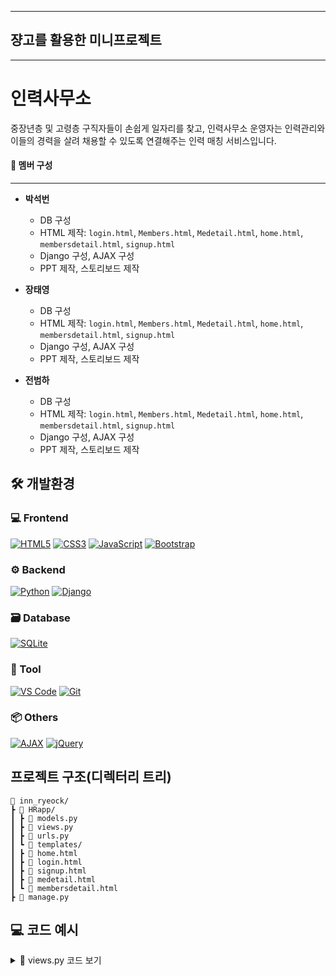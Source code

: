 
---

## 쟝고를 활용한 미니프로젝트

---

# 인력사무소

중장년층 및 고령층 구직자들이 손쉽게 일자리를 찾고, 
인력사무소 운영자는 인력관리와 이들의 경력을 살려 채용할 수 있도록 연결해주는 인력 매칭 서비스입니다.

#### 👷 멤버 구성
---

- **박석번**
  - DB 구성
  - HTML 제작: `login.html`, `Members.html`, `Medetail.html`, `home.html`, `membersdetail.html`, `signup.html`
  - Django 구성, AJAX 구성
  - PPT 제작, 스토리보드 제작

- **장태영**
  - DB 구성
  - HTML 제작: `login.html`, `Members.html`, `Medetail.html`, `home.html`, `membersdetail.html`, `signup.html`
  - Django 구성, AJAX 구성
  - PPT 제작, 스토리보드 제작

- **전범하**
  - DB 구성
  - HTML 제작: `login.html`, `Members.html`, `Medetail.html`, `home.html`, `membersdetail.html`, `signup.html`
  - Django 구성, AJAX 구성
  - PPT 제작, 스토리보드 제작


## 🛠 개발환경

### 💻 Frontend
[![HTML5](https://img.shields.io/badge/HTML5-E34F26?style=flat&logo=html5&logoColor=white)](https://developer.mozilla.org/en-US/docs/Web/HTML)
[![CSS3](https://img.shields.io/badge/CSS3-1572B6?style=flat&logo=css3&logoColor=white)](https://developer.mozilla.org/en-US/docs/Web/CSS)
[![JavaScript](https://img.shields.io/badge/JavaScript-F7DF1E?style=flat&logo=javascript&logoColor=black)](https://developer.mozilla.org/en-US/docs/Web/JavaScript)
[![Bootstrap](https://img.shields.io/badge/Bootstrap-7952B3?style=flat&logo=bootstrap&logoColor=white)](https://getbootstrap.com/)

### ⚙️ Backend
[![Python](https://img.shields.io/badge/Python-3776AB?style=flat&logo=python&logoColor=white)](https://www.python.org/)
[![Django](https://img.shields.io/badge/Django-092E20?style=flat&logo=django&logoColor=white)](https://www.djangoproject.com/)

### 🗃 Database
[![SQLite](https://img.shields.io/badge/SQLite-003B57?style=flat&logo=sqlite&logoColor=white)](https://www.sqlite.org/)

### 🧰 Tool
[![VS Code](https://img.shields.io/badge/VSCode-007ACC?style=flat&logo=visual-studio-code&logoColor=white)](https://code.visualstudio.com/)
[![Git](https://img.shields.io/badge/Git-F05032?style=flat&logo=git&logoColor=white)](https://git-scm.com/)

### 📦 Others
[![AJAX](https://img.shields.io/badge/AJAX-005571?style=flat)]()
[![jQuery](https://img.shields.io/badge/jQuery-0769AD?style=flat&logo=jquery&logoColor=white)](https://jquery.com/)

## 프로젝트 구조(디렉터리 트리)
```
📂 inn_ryeock/
┣ 📂 HRapp/
┃ ┣ 📜 models.py
┃ ┣ 📜 views.py
┃ ┣ 📜 urls.py
┃ ┗ 📂 templates/
┃ ┣ 📜 home.html
┃ ┣ 📜 login.html
┃ ┣ 📜 signup.html
┃ ┣ 📜 medetail.html
┃ ┗ 📜 membersdetail.html
┣ 📜 manage.py
```

## 💻 코드 예시

<details>
<summary>🔽 views.py 코드 보기</summary>

```python
from django.shortcuts import render, redirect, get_object_or_404
from django.contrib.auth.hashers import make_password, check_password
from .models import User
from django.http import JsonResponse
from django.views.decorators.csrf import csrf_exempt
from datetime import date

def HomeView(request):
    return render(request, 'home.html')

def LoginView(request):
    if request.method == 'GET':
        return render(request, 'login.html')
    elif request.method == 'POST':
        user_email = request.POST.get('user_email', None)
        user_password = request.POST.get('user_password', None)
        
        res_data = {}
        
        if not (user_email and user_password):
            res_data['error'] = "이메일과 비밀번호를 입력해주세요."
            return render(request, 'login.html', res_data)
        
        try:
            user = User.objects.get(user_email=user_email)
            if check_password(user_password, user.user_password):
                request.session['user'] = user.id
                return redirect('members') 
            else:
                res_data['error'] = "비밀번호가 일치하지 않습니다."
                return render(request, 'login.html', res_data)
        except User.DoesNotExist:
            res_data['error'] = "해당 이메일의 사용자가 없습니다."
            return render(request, 'login.html', res_data)

def LogoutView(request):
    request.session.flush()
    return redirect('login.html')

def SignupView(request):
    if request.method =='GET':
        return render(request, 'signup.html')
    elif request.method == 'POST':
        user_name = request.POST.get('user_name', None)
        user_email = request.POST.get('user_email', None)
        user_password = request.POST.get('user_password', None)
        password_check = request.POST.get('password_check', None)
        user_address = request.POST.get('user_address', None)
        user_phone = request.POST.get('user_phone', None)
        user_birthdate = request.POST.get('user_birthdate', None)
        
        res_data = {}
        
        if not(user_name and user_password and password_check and user_address and user_phone and user_birthdate and user_email):
            res_data['error'] = "모든 값을 입력해주세요."
            return render(request, 'signup.html', res_data)
        elif user_password != password_check:
            res_data['error'] = "비밀번호가 일치하지 않습니다."
            return render(request, 'signup.html', res_data)
        elif len(user_phone) != 11:
            res_data['error'] = "전화번호는 11자리로 입력해주세요."
            return render(request, 'signup.html', res_data)
        elif len(user_birthdate) != 10 or not user_birthdate.replace('-', '').isdigit():
            res_data['error'] = "생년월일은 YYYY-MM-DD 형식으로 입력해주세요."
            return render(request, 'signup.html', res_data)
        else:
            user= User(
                user_name=user_name,
                user_email=user_email,
                user_password=make_password(user_password),
                user_address=user_address,
                user_phone=user_phone,
                user_birthdate=user_birthdate
            )
            
            user.save()
            # res_data['success'] = "회원가입이 완료되었습니다."
        
        # return render(request, 'signup.html', res_data)
        return redirect('login')


def MembersView(request):
    query = request.GET.get('search', '')
    if query:
        users = User.objects.filter(user_name__icontains=query)
    else:
        users = User.objects.all()
    if not users:
        return render(request, 'members.html', {'error': '등록된 회원이 없습니다.'}) 
    today = date.today()
    user_data = []
    for user in users:
        birthdate = user.user_birthdate
        age = today.year - birthdate.year - ((today.month, today.day) < (birthdate.month, birthdate.day))
        user_data.append({
            'id': user.id,
            'name': user.user_name,
            'email': user.user_email,
            'age': age,
        })

    return render(request, 'members.html', {'users': user_data})


def MembersDetailView(request, user_id):
    user = get_object_or_404(User, id=user_id) 
    return render(request, 'membersdetail.html', {'user': user})

def MeView(request):
    user_id = request.session.get('user')
    my_user = User.objects.get(id=user_id)
    my_user.refresh_from_db()

    return render(request, 'medetail.html', {'user': my_user})

@csrf_exempt   
def MeEditView(request):
    user_id = request.session.get('user')
    user = get_object_or_404(User, id=user_id)

    new_email = request.POST.get('user_email')

    # 다른 유저가 이 이메일을 쓰고 있는지 확인
    if User.objects.filter(user_email=new_email).exclude(id=user.id).exists():
        return JsonResponse({'error': '이미 사용 중인 이메일입니다.'}, status=400)

    user.user_name = request.POST.get('user_name')
    user.user_email = new_email
    user.user_phone = request.POST.get('user_phone')
    user.user_address = request.POST.get('user_address')
    user.save()

    return JsonResponse({
        'user_name': user.user_name,
        'user_email': user.user_email,
        'user_phone': user.user_phone,
        'user_address': user.user_address,
    })

def MeImageView(request):
    user_id = request.session.get('user')
    user = get_object_or_404(User, id=user_id)

    if 'profile_image' in request.FILES:
        user.profile_image = request.FILES['profile_image']
        user.save(update_fields=['profile_image', 'updated_at'])
        return JsonResponse({'image_url': user.profile_image.url})
    return JsonResponse({'error': 'No image uploaded'}, status=400)
```
[Back To Top](#-💻-Code)



